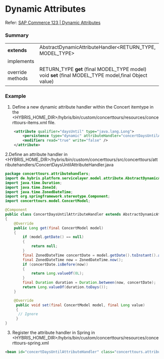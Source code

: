 # Dynamic Attributes

Refer: [SAP Commerce 123 | Dynamic Attributes](https://help.sap.com/docs/SAP_COMMERCE_CLOUD_PUBLIC_CLOUD/d97b2ab46fde43a78640036ebf68e106/d9b3c27bdede40839799918d432990d8.html)

### Summary

|                  |                                                                                                           |
| ---------------- | --------------------------------------------------------------------------------------------------------- |
| **extends**      | AbstractDynamicAttributeHandler<RETURN_TYPE, MODEL_TYPE>                                                  |
| implements       |                                                                                                           |
| override methods | RETURN_TYPE **get** (final MODEL_TYPE model)<br> void **set** (final MODEL_TYPE model,final Object value) |

### Example

1. Define a new dynamic attribute handler within the Concert itemtype in the <HYBRIS_HOME_DIR>/hybris/bin/custom/concerttours/resources/concerttours-items.xml file.

```xml
    <attribute qualifier="daysUntil" type="java.lang.Long">
        <persistence type="dynamic" attributeHandler="concertDaysUntilAttributeHandler" />
        <modifiers read="true" write="false" />
    </attribute>
```

2.Define an attribute handler in <HYBRIS_HOME_DIR>/hybris/bin/custom/concerttours/src/concerttours/attributehandlers/ConcertDaysUntilAttributeHandler.java

```java
package concerttours.attributehandlers;
import de.hybris.platform.servicelayer.model.attribute.AbstractDynamicAttributeHandler;
import java.time.Duration;
import java.time.ZoneId;
import java.time.ZonedDateTime;
import org.springframework.stereotype.Component;
import concerttours.model.ConcertModel;

@Component
public class ConcertDaysUntilAttributeHandler extends AbstractDynamicAttributeHandler<Long, ConcertModel>
{
    @Override
    public Long get(final ConcertModel model)
    {
        if (model.getDate() == null)
        {
            return null;
        }
        final ZonedDateTime concertDate = model.getDate().toInstant().atZone(ZoneId.systemDefault());
        final ZonedDateTime now = ZonedDateTime.now();
        if (concertDate.isBefore(now))
        {
            return Long.valueOf(0L);
        }
        final Duration duration = Duration.between(now, concertDate);
        return Long.valueOf(duration.toDays());
    }

    @Override
	 public void set(final ConcertModel model, final Long value)
	 {
	  // Ignore
	 }
}
```

3. Register the attribute handler in Spring in <HYBRIS_HOME_DIR>/hybris/bin/custom/concerttours/resources/concerttours-spring.xml

```xml
<bean id="concertDaysUntilAttributeHandler" class="concerttours.attributehandlers.ConcertDaysUntilAttributeHandler"/>
```
